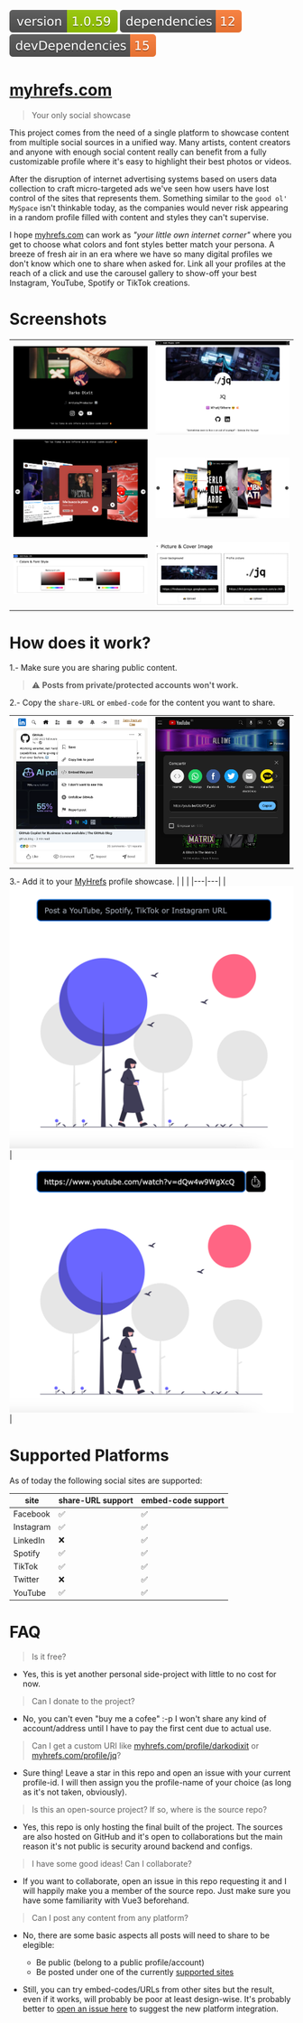 <img src=".ci_badges/npm-version-badge.svg" /> <img src=".ci_badges/npm-dependencies-badge.svg" /> <img src=".ci_badges/npm-devdependencies-badge.svg" />

# [myhrefs.com](https://myhrefs.com)
> Your only social showcase

This project comes from the need of a single platform to showcase content from multiple social sources in a unified way.
Many artists, content creators and anyone with enough social content really can benefit from a fully customizable profile where it's easy to highlight their best photos or videos.

After the disruption of internet advertising systems based on users data collection to craft micro-targeted ads we've seen how users have lost control of the sites that represents them. Something similar to the `good ol' MySpace` isn't thinkable today, as the companies would never risk appearing in a random profile filled with content and styles they can't supervise.

I hope [myhrefs.com](https://myrefs.com) can work as _"your little own internet corner"_ where you get to choose what colors and font styles better match your persona. A breeze of fresh air in an era where we have so many digital profiles we don't know which one to share when asked for. Link all your profiles at the reach of a click and use the carousel gallery to show-off your best Instagram, YouTube, Spotify or TikTok creations.



# Screenshots

|   |   |
|---|---|
| ![demo_public_profile](demo_imgs/demo_public_profile.png) | ![demo_own_profile](demo_imgs/demo_own_profile.png) |
| ![demo_carousel1](demo_imgs/demo_carousel1.png) | ![demo_carousel2](demo_imgs/demo_carousel2.png) |
| ![demo_edit_style](demo_imgs/demo_edit_style.png) | ![demo_edit_imgs](demo_imgs/demo_edit_imgs.png) |



# How does it work?

1.- Make sure you are sharing public content.
> ⚠️ **Posts from private/protected accounts won't work.**

2.- Copy the `share-URL` or `embed-code` for the content you want to share.

|   |   |
|---|---|
| ![demo_post_input1](demo_imgs/demo_share_linkedin.png) | ![demo_post_input2](demo_imgs/demo_share_youtube.png) |

3.- Add it to your [MyHrefs](https://myhrefs.com) profile showcase.
|   |   |
|---|---|
| ![demo_post_input1](demo_imgs/demo_post_input1.png) | ![demo_post_input2](demo_imgs/demo_post_input2.png) |



# Supported Platforms

As of today the following social sites are supported:

| site | share-URL support | embed-code support |
|---|---|---|
| Facebook | ✅ | ✅ |
| Instagram | ✅ | ✅ |
| LinkedIn | ❌ | ✅ |
| Spotify | ✅ | ✅ |
| TikTok | ✅ | ✅ |
| Twitter | ❌ | ✅ |
| YouTube | ✅ | ✅ |


# FAQ

> Is it free?
- Yes, this is yet another personal side-project with little to no cost for now.


> Can I donate to the project?
- No, you can't even "buy me a cofee" :-p I won't share any kind of account/address until I have to pay the first cent due to actual use.


> Can I get a custom URI like [myhrefs.com/profile/darkodixit](https://myhrefs.com/profile/darkodixit) or [myhrefs.com/profile/jq](https://myhrefs.com/profile/jq)?
- Sure thing! Leave a star in this repo and open an issue with your current profile-id. I will then assign you the profile-name of your choice (as long as it's not taken, obviously).


> Is this an open-source project? If so, where is the source repo?
- Yes, this repo is only hosting the final built of the project. The sources are also hosted on GitHub and it's open to collaborations but the main reason it's not public is security around backend and configs.


> I have some good ideas! Can I collaborate?
- If you want to collaborate, open an issue in this repo requesting it and I will happily make you a member of the source repo. Just make sure you have some familiarity with Vue3 beforehand.


> Can I post any content from any platform?
- No, there are some basic aspects all posts will need to share to be elegible:
    * Be public (belong to a public profile/account)
    * Be posted under one of the currently [supported sites](#supported-platforms)

- Still, you can try embed-codes/URLs from other sites but the result, even if it works, will probably be poor at least design-wise. It's probably better to [open an issue here](https://github.com/yeikiu/myhrefs-site/issues) to suggest the new platform integration.
